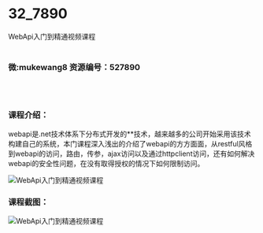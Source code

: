 # 32_7890
WebApi入门到精通视频课程
<br/></br>
<h3>微:mukewang8 资源编号：527890</h3>
<br/></br>
<h3>课程介绍：</h3>
<p>webapi是.net技术体系下分布式开发的**技术，越来越多的公司开始采用该技术构建自己的系统，本门课程深入浅出的介绍了webapi的方方面面，从restful风格到webapi的访问，路由，传参，ajax访问以及通过httpclient访问，还有如何解决webapi的安全性问题，在没有取得授权的情况下如何限制访问。</p>
<p><img src="https://www.ko996.com/wp-content/uploads/img/2019/10/356-32-300x180.jpg" alt="WebApi入门到精通视频课程"></p>
<h3>课程截图：</h3>
<p><img src="https://www.ko996.com/wp-content/uploads/img/2019/10/1-70.png" alt="WebApi入门到精通视频课程"></p>
<p>&nbsp;</p>
